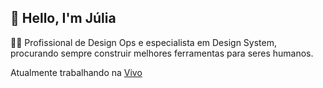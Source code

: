 ## 👋 Hello, I'm Júlia

🏳️‍⚧️ Profissional de Design Ops e especialista em Design System, procurando sempre construir melhores ferramentas para seres humanos.

Atualmente trabalhando na [Vivo](https://vivo.com.br)